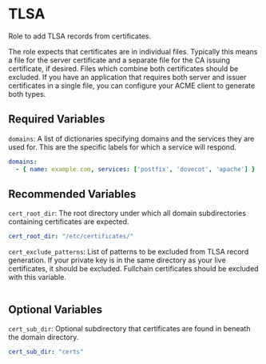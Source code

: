 # TLSA
Role to add TLSA records from certificates.

The role expects that certificates are in individual files. Typically this means a file for the server certificate and a separate file for the CA issuing certificate, if desired. Files which combine both certificates should be excluded. If you have an application that requires both server and issuer certificates in a single file, you can configure your ACME client to generate both types.

## Required Variables
`domains`: A list of dictionaries specifying domains and the services they are used for. This are the specific labels for which a service will respond.
~~~yaml
domains:
  - { name: example.com, services: ['postfix', 'dovecot', 'apache'] }
~~~
## Recommended Variables
`cert_root_dir`: The root directory under which all domain subdirectories containing certificates are expected.
~~~yaml
cert_root_dir: "/etc/certificates/"
~~~
`cert_exclude_patterns`: List of patterns to be excluded from TLSA record generation. If your private key is in the same directory as your live certificates, it should be excluded. Fullchain certificates should be excluded with this variable.
~~~yaml

~~~
## Optional Variables
`cert_sub_dir`: Optional subdirectory that certificates are found in beneath the domain directory.
~~~yaml
cert_sub_dir: "certs"
~~~
